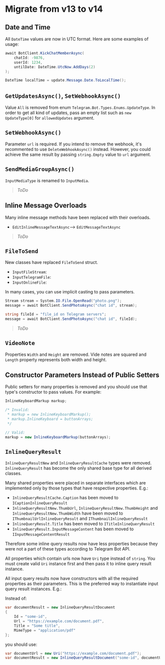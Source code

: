 # Migrate from v13 to v14

## Date and Time

All `DateTime` values are now in UTC format. Here are some examples of usage:

```c#
await BotClient.KickChatMemberAsync(
    chatId: -9876,
    userId: 1234,
    untilDate: DateTime.UtcNow.AddDays(2)
);
```

```c#
DateTime localTime = update.Message.Date.ToLocalTime();
```

## `GetUpdatesAsync()`, `SetWebhookAsync()`

Value `All` is removed from enum `Telegram.Bot.Types.Enums.UpdateType`. In order to get all kind of updates, pass an empty list such as `new UpdateType[0]` for `allowedUpdates` argument.

## `SetWebhookAsync()`

Parameter `url` is required. If you intend to remove the webhook, it's recommented to use `DeleteWebhookAsync()` instead. However, you could achieve the same result by passing `string.Empty` value to `url` argument.

## `SendMediaGroupAsync()`

`InputMediaType` is renamed to `InputMedia`.

> *ToDo*

## Inline Message Overloads

Many inline message methods have been replaced with their overloads.

- `EditInlineMessageTextAsync`--> `EditMessageTextAsync`

> *ToDo*

## `FileToSend`

New classes have replaced `FileToSend` struct.

- `InputFileStream`:
- `InputTelegramFile`:
- `InputOnlineFile`:

In many cases, you can use implicit casting to pass parameters.

```c#
Stream stream = System.IO.File.OpenRead("photo.png");
message = await BotClient.SendPhotoAsync("chat id", stream);

string fileId = "file_id on Telegram servers";
message = await BotClient.SendPhotoAsync("chat id", fileId);
```

> *ToDo*

## `VideoNote`

Properties `Width` and `Height` are removed. Vide notes are squared and `Length` property represents both width and height.

## Constructor Parameters Instead of Public Setters

Public setters for many properties is removed and you should use that type's constructor to pass values. For example:

```c#
InlineKeyboardMarkup markup;

/* Invalid:
 * markup = new InlineKeyboardMarkup();
 * markup.InlineKeyboard = buttonArrays;
 */

// Valid:
markup = new InlineKeyboardMarkup(buttonArrays);
```

## `InlineQueryResult`

`InlineQueryResultNew` and `InlineQueryResultCache` types were removed. `InlineQueryResult` has become the only shared base type for all derived classes.

Many shared properties were placed in separate interfaces which are implemented only by those types that have respective properties. E.g.:

- `InlineQueryResultCache.Caption` has been moved to `ICaptionInlineQueryResult`
- `InlineQueryResultNew.ThumbUrl`, `InlineQueryResultNew.ThumbHeight` and `InlineQueryResultNew.ThumbWidth` have been moved to `IThumbnailUrlInlineQueryResult` and `IThumbnailInlineQueryResult`
- `InlineQueryResult.Title` has been moved to `ITitleInlineQueryResult`
- `InlineQueryResult.InputMessageContent` has been moved to `IInputMessageContentResult`

Therefore some inline query results now have less properties because they were not a part of these types according to Telegram Bot API.

All properties which contain urls now have `Uri` type instead of `string`. You must create valid `Uri` instance first and then pass it to inline query result instance.

All input query results now have constructors with all the required properties as their parameters. This is the preferred way to instantiate input query result instances. E.g.:

Instead of:
```csharp
var documentResult = new InlineQueryResultDocument
{
    Id = "some-id",
    Url = "https://example.com/document.pdf",
    Title = "Some title",
    MimeType = "application/pdf"
};
```

you should use:
```csharp
var documentUrl = new Uri("https://example.com/document.pdf");
var documentResult = new InlineQueryResultDocument("some-id", documentUrl, "Some title", "application/pdf");
```
